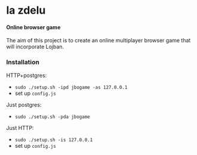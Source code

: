 la zdelu
========

#### Online browser game

The aim of this project is to create an online multiplayer browser game that will incorporate Lojban.

### Installation

HTTP+postgres:

  * `sudo ./setup.sh -ipd jbogame -as 127.0.0.1`
  * set up `config.js`

Just postgres:

  * `sudo ./setup.sh -pda jbogame`

Just HTTP:

  * `sudo ./setup.sh -is 127.0.0.1`
  * set up `config.js`
